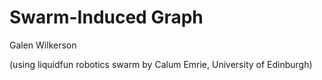 # Swarm-Induced Graph

Galen Wilkerson

(using liquidfun robotics swarm by Calum Emrie, University of Edinburgh)
